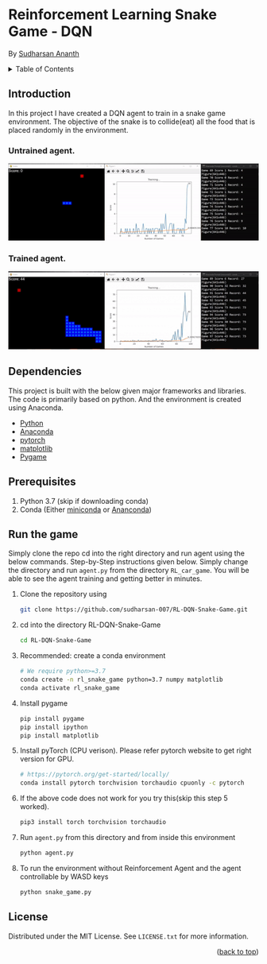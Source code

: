 # Reinforcement Learning Snake Game - DQN
By [Sudharsan Ananth](https://sudharsanananth.wixsite.com/sudharsan) 

<!-- TABLE OF CONTENTS -->
<details>
  <summary>Table of Contents</summary>
  <ol>
    <li><a href="#introduction">Introduction</a></li>
    <li><a href="#dependencies">Dependencies</a></li>
    <li><a href="#prerequisites">Prerequisites</a></li>
    <li><a href="#run-the-game">Run the game</a></li>
    <li><a href="#license">License</a></li>
  </ol>
</details>


## Introduction 

In this project I have created a DQN agent to train in a snake game environment. The objective of the snake is to collide(eat) all the food that is placed randomly in the environment. 

### Untrained agent.
![untrained snake agent](assets/untrained_snake.gif)
### Trained agent.
![trained snake agent](assets/trained_snake.gif)

## Dependencies 

This project is built with the below given major frameworks and libraries. The code is primarily based on python. And the environment is created using Anaconda. 

* [Python](https://www.python.org/)
* [Anaconda](https://www.anaconda.com/)
* [pytorch](https://pytorch.org/)
* [matplotlib](https://matplotlib.org/)
* [Pygame](https://www.pygame.org/news)

## Prerequisites 

1. Python 3.7 (skip if downloading conda)
2. Conda (Either [miniconda](https://docs.conda.io/en/latest/miniconda.html) or [Ananconda](https://www.anaconda.com))

## Run the game

Simply clone the repo cd into the right directory and run agent using the below commands. Step-by-Step instructions given below. Simply change the directory and run `agent.py` from the directory `RL_car_game`. You will be able to see the agent training and getting better in minutes. 

1. Clone the repository using 
   ```sh
   git clone https://github.com/sudharsan-007/RL-DQN-Snake-Game.git
   ```

2. cd into the directory RL-DQN-Snake-Game
   ```sh
   cd RL-DQN-Snake-Game
   ```

3. Recommended: create a conda environment 
    ```sh
    # We require python>=3.7
    conda create -n rl_snake_game python=3.7 numpy matplotlib 
    conda activate rl_snake_game
    ```

4. Install pygame
   ```sh
   pip install pygame
   pip install ipython
   pip install matplotlib
   ```

5. Install pyTorch (CPU verison). Please refer pytorch website to get right version for GPU. 
    ```sh
    # https://pytorch.org/get-started/locally/
    conda install pytorch torchvision torchaudio cpuonly -c pytorch
    ```
6. If the above code does not work for you try this(skip this step 5 worked). 

    ```sh
    pip3 install torch torchvision torchaudio
    ```

6. Run `agent.py` from this directory and from inside this environment
   ```sh 
   python agent.py
   ```

7. To run the environment without Reinforcement Agent and the agent controllable by WASD keys
    ```sh 
    python snake_game.py
    ```

<!-- LICENSE -->
## License

Distributed under the MIT License. See `LICENSE.txt` for more information.

<p align="right">(<a href="#top">back to top</a>)</p>
